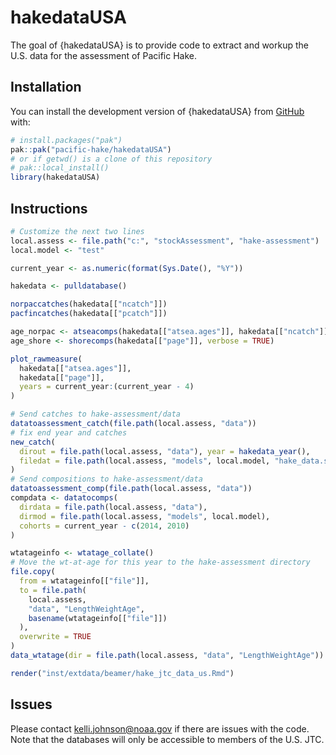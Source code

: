 
<!-- README.md is generated from README.Rmd. Please edit that file -->

# hakedataUSA

<!-- badges: start -->
<!-- badges: end -->

The goal of {hakedataUSA} is to provide code to extract and workup the
U.S. data for the assessment of Pacific Hake.

## Installation

You can install the development version of {hakedataUSA} from
[GitHub](https://github.com/) with:

``` r
# install.packages("pak")
pak::pak("pacific-hake/hakedataUSA")
# or if getwd() is a clone of this repository
# pak::local_install()
library(hakedataUSA)
```

## Instructions

``` r
# Customize the next two lines
local.assess <- file.path("c:", "stockAssessment", "hake-assessment")
local.model <- "test"

current_year <- as.numeric(format(Sys.Date(), "%Y"))

hakedata <- pulldatabase()

norpaccatches(hakedata[["ncatch"]])
pacfincatches(hakedata[["pcatch"]])

age_norpac <- atseacomps(hakedata[["atsea.ages"]], hakedata[["ncatch"]])
age_shore <- shorecomps(hakedata[["page"]], verbose = TRUE)

plot_rawmeasure(
  hakedata[["atsea.ages"]],
  hakedata[["page"]],
  years = current_year:(current_year - 4)
)

# Send catches to hake-assessment/data
datatoassessment_catch(file.path(local.assess, "data"))
# fix end year and catches
new_catch(
  dirout = file.path(local.assess, "data"), year = hakedata_year(),
  filedat = file.path(local.assess, "models", local.model, "hake_data.ss")
)
# Send compositions to hake-assessment/data
datatoassessment_comp(file.path(local.assess, "data"))
compdata <- datatocomps(
  dirdata = file.path(local.assess, "data"),
  dirmod = file.path(local.assess, "models", local.model),
  cohorts = current_year - c(2014, 2010)
)

wtatageinfo <- wtatage_collate()
# Move the wt-at-age for this year to the hake-assessment directory
file.copy(
  from = wtatageinfo[["file"]],
  to = file.path(
    local.assess,
    "data", "LengthWeightAge",
    basename(wtatageinfo[["file"]])
  ),
  overwrite = TRUE
)
data_wtatage(dir = file.path(local.assess, "data", "LengthWeightAge"))
```

``` r
render("inst/extdata/beamer/hake_jtc_data_us.Rmd")
```

## Issues

Please contact <kelli.johnson@noaa.gov> if there are issues with the
code. Note that the databases will only be accessible to members of the
U.S. JTC.
